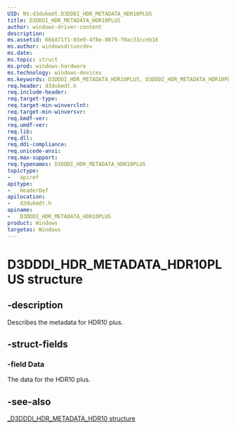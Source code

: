 ```yaml
---
UID: NS:d3dukmdt.D3DDDI_HDR_METADATA_HDR10PLUS
title: D3DDDI_HDR_METADATA_HDR10PLUS
author: windows-driver-content
description:
ms.assetid: 66b871f1-03e9-4f8e-8079-f0ac33cceb16
ms.author: windowsdriverdev
ms.date:
ms.topic: struct
ms.prod: windows-hardware
ms.technology: windows-devices
ms.keywords: D3DDDI_HDR_METADATA_HDR10PLUS, D3DDDI_HDR_METADATA_HDR10PLUS,
req.header: d3dukmdt.h
req.include-header:
req.target-type:
req.target-min-winverclnt:
req.target-min-winversvr:
req.kmdf-ver:
req.umdf-ver:
req.lib:
req.dll:
req.ddi-compliance:
req.unicode-ansi:
req.max-support:
req.typenames: D3DDDI_HDR_METADATA_HDR10PLUS
topictype:
-	apiref
apitype:
-	HeaderDef
apilocation:
-	d3dukmdt.h
apiname:
-	D3DDDI_HDR_METADATA_HDR10PLUS
product: Windows
targetos: Windows
---
```


# D3DDDI_HDR_METADATA_HDR10PLUS structure

## -description

Describes the metadata for HDR10 plus.

## -struct-fields

### -field Data

The data for the HDR10 plus.



## -see-also

[_D3DDDI_HDR_METADATA_HDR10 structure](ns-d3dukmdt-_d3dddi_hdr_metadata_hdr10.md)